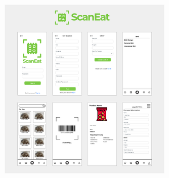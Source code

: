 <img src="https://github.com/ScanEat-team/.github/blob/dba92d5ef3f15e933a3f2482365fdc698b8012c9/assets/Group%2054.png">
